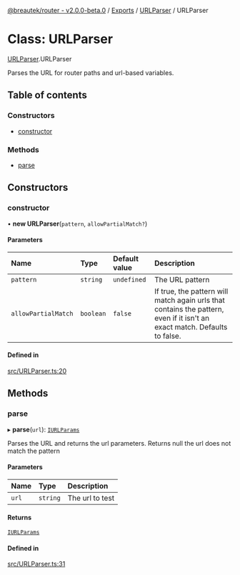[@breautek/router - v2.0.0-beta.0](../README.md) / [Exports](../modules.md) / [URLParser](../modules/URLParser.md) / URLParser

# Class: URLParser

[URLParser](../modules/URLParser.md).URLParser

Parses the URL for router paths and url-based variables.

## Table of contents

### Constructors

- [constructor](URLParser.URLParser-1.md#constructor)

### Methods

- [parse](URLParser.URLParser-1.md#parse)

## Constructors

### constructor

• **new URLParser**(`pattern`, `allowPartialMatch?`)

#### Parameters

| Name | Type | Default value | Description |
| :------ | :------ | :------ | :------ |
| `pattern` | `string` | `undefined` | The URL pattern |
| `allowPartialMatch` | `boolean` | `false` | If true, the pattern will match again urls that contains the pattern,                                      even if it isn't an exact match.                                      Defaults to false. |

#### Defined in

[src/URLParser.ts:20](https://github.com/breautek/router/blob/09c6533/src/URLParser.ts#L20)

## Methods

### parse

▸ **parse**(`url`): [`IURLParams`](../interfaces/URLParser.IURLParams.md)

Parses the URL and returns the url parameters.
Returns null the url does not match the pattern

#### Parameters

| Name | Type | Description |
| :------ | :------ | :------ |
| `url` | `string` | The url to test |

#### Returns

[`IURLParams`](../interfaces/URLParser.IURLParams.md)

#### Defined in

[src/URLParser.ts:31](https://github.com/breautek/router/blob/09c6533/src/URLParser.ts#L31)
